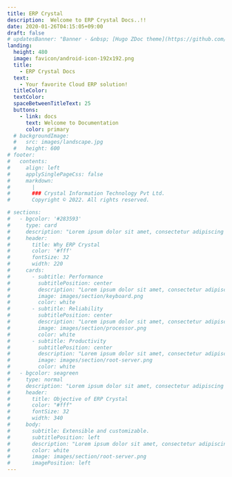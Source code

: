 ```yaml
---
title: ERP Crystal
description:  Welcome to ERP Crystal Docs..!!
date: 2020-01-26T04:15:05+09:00
draft: false
# updatesBanner: "Banner - &nbsp; [Hugo ZDoc theme](https://github.com/zzossig/hugo-theme-zdoc) &nbsp; just arrived"
landing:
  height: 480
  image: favicon/android-icon-192x192.png
  title:
    - ERP Crystal Docs
  text:
    - Your favorite Cloud ERP solution!
  titleColor:
  textColor:
  spaceBetweenTitleText: 25
  buttons:
    - link: docs
      text: Welcome to Documentation
      color: primary
  # backgroundImage: 
  #   src: images/landscape.jpg
  #   height: 600
# footer:
#   contents: 
#     align: left
#     applySinglePageCss: false
#     markdown:
#       |
#       ### Crystal Information Technology Pvt Ltd.
#       Copyright © 2022. All rights reserved.

# sections:
#   - bgcolor: '#283593'
#     type: card
#     description: "Lorem ipsum dolor sit amet, consectetur adipiscing elit. Fusce id eleifend erat. Integer eget mattis augue. Suspendisse semper laoreet tortor sed convallis. Nulla ac euismod lorem"
#     header: 
#       title: Why ERP Crystal
#       color: '#fff'
#       fontSize: 32
#       width: 220
#     cards:
#       - subtitle: Performance
#         subtitlePosition: center
#         description: "Lorem ipsum dolor sit amet, consectetur adipiscing elit. Fusce id eleifend erat. Integer eget mattis augue."
#         image: images/section/keyboard.png
#         color: white
#       - subtitle: Reliability
#         subtitlePosition: center
#         description: "Lorem ipsum dolor sit amet, consectetur adipiscing elit. Fusce id eleifend erat. Integer eget mattis augue. Suspendisse semper laoreet tortor sed convallis. Nulla ac euismod lorem"
#         image: images/section/processor.png
#         color: white
#       - subtitle: Productivity
#         subtitlePosition: center
#         description: "Lorem ipsum dolor sit amet, consectetur adipiscing elit. Fusce id eleifend erat. Integer eget mattis augue. Suspendisse semper laoreet tortor sed convallis. Nulla ac euismod lorem"
#         image: images/section/root-server.png
#         color: white
#   - bgcolor: seagreen
#     type: normal
#     description: "Lorem ipsum dolor sit amet, consectetur adipiscing elit. Fusce id eleifend erat. Integer eget mattis augue. Suspendisse semper laoreet tortor sed convallis. Nulla ac euismod lorem"
#     header:
#       title: Objective of ERP Crystal
#       color: "#fff"
#       fontSize: 32
#       width: 340
#     body:
#       subtitle: Extensible and customizable.
#       subtitlePosition: left
#       description: "Lorem ipsum dolor sit amet, consectetur adipiscing elit. Fusce id eleifend erat. Integer eget mattis augue. Suspendisse semper laoreet tortor sed convallis. Nulla ac euismod lorem"
#       color: white
#       image: images/section/root-server.png
#       imagePosition: left
---
```

